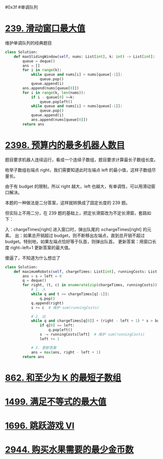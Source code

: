 #0x3f  #单调队列 

# [239. 滑动窗口最大值](https://leetcode.cn/problems/sliding-window-maximum/)


维护单调队列的经典题目
```python
class Solution:
    def maxSlidingWindow(self, nums: List[int], k: int) -> List[int]:
        queue = deque()
        ans = []
        for i in range(k):
            while queue and nums[i] > nums[queue[-1]]:
                queue.pop()
            queue.append(i)
        ans.append(nums[queue[0]])
        for i in range(k, len(nums)):
            if i - queue[0] >=k:
                queue.popleft()
            while queue and nums[i] > nums[queue[-1]]:
                queue.pop()
            queue.append(i)
            ans.append(nums[queue[0]])
        return ans
```


# [2398. 预算内的最多机器人数目](https://leetcode.cn/problems/maximum-number-of-robots-within-budget/) 

题目要求机器人连续运行，看成一个连续子数组，题目要求计算最长子数组长度。

枚举子数组右端点 right，我们需要知道此时左端点 left 的最小值，这样子数组尽量长。

由于有 budget 的限制，所以 right 越大，left 也越大，有单调性，可以用滑动窗口解决。

本题的一种做法是二分答案，这样就转换成了固定长度的 239 题。

但实际上不用二分，在 239 题的基础上，把定长滑窗改为不定长滑窗，套路如下：

入：chargeTimes[right] 进入窗口时，弹出队尾的 ≤chargeTimes[right] 的元素。
出：如果总开销超过 budget，则不断移出左端点，直到总开销不超过 budget。特别地，如果左端点恰好等于队首，则弹出队首。
更新答案：用窗口长度 right−left+1 更新答案的最大值。


傻逼了，不知道为什么想岔了
```python
class Solution:
    def maximumRobots(self, chargeTimes: List[int], runningCosts: List[int], budget: int) -> int:
        ans = s = left = 0
        q = deque()
        for right, (t, c) in enumerate(zip(chargeTimes, runningCosts)):
            # 1. 入
            while q and t >= chargeTimes[q[-1]]:
                q.pop()
            q.append(right)
            s += c  # 维护 sum(runningCosts)

            # 2. 出
            while q and chargeTimes[q[0]] + (right - left + 1) * s > budget:
                if q[0] == left:
                    q.popleft()
                s -= runningCosts[left]  # 维护 sum(runningCosts)
                left += 1

            # 3. 更新答案
            ans = max(ans, right - left + 1)
        return ans
```


# [862. 和至少为 K 的最短子数组](https://leetcode.cn/problems/shortest-subarray-with-sum-at-least-k/)




# [1499. 满足不等式的最大值](https://leetcode.cn/problems/max-value-of-equation/)


# [1696. 跳跃游戏 VI](https://leetcode.cn/problems/jump-game-vi/)


# [2944. 购买水果需要的最少金币数](https://leetcode.cn/problems/minimum-number-of-coins-for-fruits/)